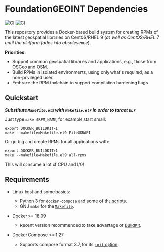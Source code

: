 # FoundationGEOINT Dependencies

[![CI](https://github.com/radiant-maxar/geoint-deps/actions/workflows/ci.el7.yml/badge.svg)](https://github.com/radiant-maxar/geoint-deps/actions/workflows/ci.el7.yml) [![CI](https://github.com/radiant-maxar/geoint-deps/actions/workflows/ci.el9.yml/badge.svg)](https://github.com/radiant-maxar/geoint-deps/actions/workflows/ci.el9.yml)

This repository provides a Docker-based build system for creating RPMs of the latest geospatial libraries on CentOS/RHEL 9 (*as well as CentOS/RHEL 7 until the platform fades into obsolesence*).

**Priorities:**

* Support common geospatial libraries and applications, e.g., those from OSGeo and OSM.
* Build RPMs in isolated environments, using only what's required, as a non-privileged user.
* Embrace the RPM toolchain to support compilation hardening flags.

## Quickstart
***Substitute `Makefile.el9` with `Makefile.el7` in order to target `EL7`***

Just type `make $RPM_NAME`, for example start small:

```
export DOCKER_BUILDKIT=1
make --makefile=Makefile.el9 FileGDBAPI
```

Or go big and create RPMs for all applications with:

```
export DOCKER_BUILDKIT=1
make --makefile=Makefile.el9 all-rpms
```

This will consume a lot of CPU and I/O!

## Requirements

* Linux host and some basics:
  * Python 3 for `docker-compose` and some of the [scripts](./scripts/).
  * GNU `make` for the [`Makefile`](./Makefile).

* Docker >= 18.09
  * Recent version recommended to take advantage of [BuildKit](https://docs.docker.com/develop/develop-images/build_enhancements/).

* Docker Compose >= 1.27
  * Supports compose format 3.7, for its [`init` option](https://docs.docker.com/compose/compose-file/compose-file-v3/#init).
